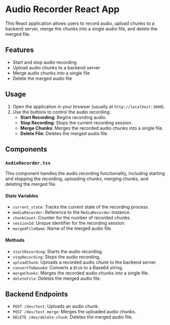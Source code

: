 # Audio Recorder React App

This React application allows users to record audio, upload chunks to a backend server, merge the chunks into a single audio file, and delete the merged file.

## Features

- Start and stop audio recording
- Upload audio chunks to a backend server
- Merge audio chunks into a single file
- Delete the merged audio file


## Usage

1. Open the application in your browser (usually at `http://localhost:3000`).
2. Use the buttons to control the audio recording:
    - **Start Recording**: Begins recording audio.
    - **Stop Recording**: Stops the current recording session.
    - **Merge Chunks**: Merges the recorded audio chunks into a single file.
    - **Delete File**: Deletes the merged audio file.

## Components

### `AudioRecorder.tsx`

This component handles the audio recording functionality, including starting and stopping the recording, uploading chunks, merging chunks, and deleting the merged file.

#### State Variables

- `current_state`: Tracks the current state of the recording process.
- `mediaRecorder`: Reference to the `MediaRecorder` instance.
- `chunkCount`: Counter for the number of recorded chunks.
- `sessionId`: Unique identifier for the recording session.
- `mergedFileName`: Name of the merged audio file.

#### Methods

- `startRecording`: Starts the audio recording.
- `stopRecording`: Stops the audio recording.
- `uploadChunk`: Uploads a recorded audio chunk to the backend server.
- `convertToBase64`: Converts a `Blob` to a Base64 string.
- `mergeChunks`: Merges the recorded audio chunks into a single file.
- `deleteFile`: Deletes the merged audio file.

## Backend Endpoints

- `POST /dev/test`: Uploads an audio chunk.
- `POST /dev/test-merge`: Merges the uploaded audio chunks.
- `DELETE /dev/delete-chunk`: Deletes the merged audio file.